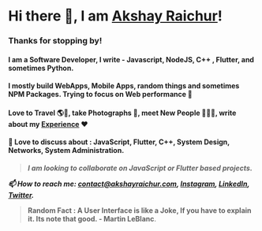 # Hi there 👋, I am [Akshay Raichur](https://akshayraichur.com)!

### Thanks for stopping by!

#### I am a Software Developer, I write - Javascript, NodeJS, C++ , Flutter, and sometimes Python.
#### I mostly build WebApps, Mobile Apps, random things and sometimes NPM Packages. Trying to focus on Web performance 🚀
#### Love to Travel 🌎🛫, take Photographs 📸, meet New People 💁🏻‍♂️, write about my [Experience](https://blog.akshayraichur.com) ❤️

#### 💬 Love to discuss about : JavaScript, Flutter, C++, System Design, Networks, System Administration. 

> ***I am looking to collaborate on JavaScript or Flutter based projects.***

***📫 How to reach me: <contact@akshayraichur.com>, [Instagram](https://instagram.com/akshay.raichur), [LinkedIn](https://www.linkedin.com/in/akshay-raichur), [Twitter](https://twitter.com/Akshayvraichur).***

> **Random Fact : A User Interface is like a Joke, If you have to explain it. Its note that good. - Martin LeBlanc**.

<!--
**akshayraichur/akshayraichur** is a ✨ _special_ ✨ repository because its `README.md` (this file) appears on your GitHub profile.

Here are some ideas to get you started:

- 🔭 I’m currently working on ...
- 🌱 I’m currently learning ...
- 👯 I’m looking to collaborate on ...
- 🤔 I’m looking for help with ...
- 💬 Ask me about ...
- 📫 How to reach me: ...
- 😄 Pronouns: ...
- ⚡ Fun fact: ...
-->
